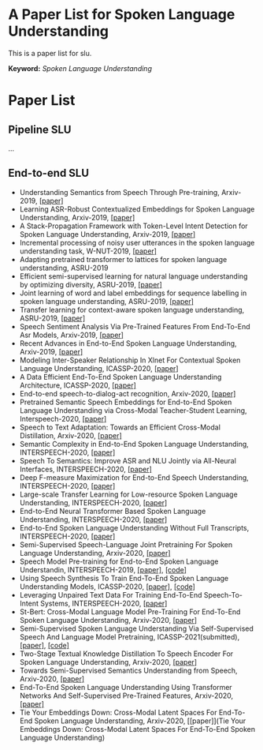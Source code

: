 # A Paper List for Spoken Language Understanding
This is a paper list for slu. 

**Keyword:** *Spoken Language Understanding*

# Paper List

## Pipeline SLU
...

## End-to-end SLU
- Understanding Semantics from Speech Through Pre-training, Arxiv-2019, [[paper]](https://arxiv.org/pdf/1909.10924.pdf)
- Learning ASR-Robust Contextualized Embeddings for Spoken Language Understanding, Arxiv-2019, [[paper]](https://arxiv.org/pdf/1909.10861.pdf)
- A Stack-Propagation Framework with Token-Level Intent Detection for Spoken Language Understanding, Arxiv-2019, [[paper]](https://arxiv.org/pdf/1909.02188.pdf) 
- Incremental processing of noisy user utterances in the spoken language understanding task, W-NUT-2019, [[paper]](https://arxiv.org/pdf/1909.13790.pdf)
- Adapting pretrained transformer to lattices for spoken language understanding, ASRU-2019
- Efficient semi-supervised learning for natural language understanding by optimizing diversity, ASRU-2019, [[paper]](https://arxiv.org/pdf/1910.04196.pdf)
- Joint learning of word and label embeddings for sequence labelling in spoken language understanding, ASRU-2019, [[paper]](https://128.84.21.199/pdf/1910.07150.pdf)
- Transfer learning for context-aware spoken language understanding, ASRU-2019, [[paper]](https://arxiv.org/pdf/2003.01305)
- Speech Sentiment Analysis Via Pre-Trained Features From End-To-End Asr Models, Arxiv-2019, [[paper]](https://arxiv.org/pdf/1911.09762.pdf)
- Recent Advances in End-to-End Spoken Language Understanding, Arxiv-2019, [[paper]](https://arxiv.org/pdf/1909.13332.pdf)
- Modeling Inter-Speaker Relationship In Xlnet For Contextual Spoken Language Understanding, ICASSP-2020, [[paper]](https://arxiv.org/pdf/1910.12531.pdf)
- A Data Efficient End-To-End Spoken Language Understanding Architecture, ICASSP-2020, [[paper]](https://arxiv.org/pdf/2002.05955)
- End-to-end speech-to-dialog-act recognition, Arxiv-2020, [[paper]](https://arxiv.org/pdf/2004.11419)
- Pretrained Semantic Speech Embeddings for End-to-End Spoken Language Understanding via Cross-Modal Teacher-Student Learning, Interspeech-2020, [[paper]](https://arxiv.org/pdf/2007.01836)
- Speech to Text Adaptation: Towards an Efficient Cross-Modal Distillation, Arxiv-2020, [[paper]](https://arxiv.org/abs/2005.08213)
- Semantic Complexity in End-to-End Spoken Language Understanding, INTERSPEECH-2020, [[paper]](https://arxiv.org/pdf/2008.02858)
- Speech To Semantics: Improve ASR and NLU Jointly via All-Neural Interfaces, INTERSPEECH-2020, [[paper]](https://arxiv.org/pdf/2008.06173)
- Deep F-measure Maximization for End-to-End Speech Understanding, INTERSPEECH-2020, [[paper]](https://arxiv.org/pdf/2008.03425)
- Large-scale Transfer Learning for Low-resource Spoken Language Understanding, INTERSPEECH-2020, [[paper]](https://arxiv.org/pdf/2008.05671)
- End-to-End Neural Transformer Based Spoken Language Understanding, INTERSPEECH-2020, [[paper]](https://arxiv.org/pdf/2008.10984)
- End-to-End Spoken Language Understanding Without Full Transcripts, INTERSPEECH-2020, [[paper]](https://arxiv.org/abs/2009.14386)
- Semi-Supervised Speech-Language Joint Pretraining For Spoken Language Understanding, Arxiv-2020, [[paper]](https://arxiv.org/pdf/2010.02295.pdf)
- Speech Model Pre-training for End-to-End Spoken Language Understandin, INTERSPEECH-2019, [[paper]](https://arxiv.org/abs/1904.03670), [[code]](https://github.com/lorenlugosch/end-to-end-SLU)
- Using Speech Synthesis To Train End-To-End Spoken Language Understanding Models, ICASSP-2020, [[paper]](https://arxiv.org/pdf/1910.09463.pdf), [[code]](https://github.com/lorenlugosch/end-to-end-SLU)
- Leveraging Unpaired Text Data For Training End-To-End Speech-To-Intent Systems, INTERSPEECH-2020, [[paper]](https://arxiv.org/pdf/2010.04284.pdf)
- St-Bert: Cross-Modal Language Model Pre-Training For End-To-End Spoken Language Understanding, Arxiv-2020, [[paper]](https://arxiv.org/pdf/2010.12283.pdf)
- Semi-Supervised Spoken Language Understanding Via Self-Supervised Speech And Language Model Pretraining, ICASSP-2021(submitted), [[paper]](https://arxiv.org/pdf/2010.13826.pdf), [[code]](https://github.com/jefflai108/Semi-Supervsied-Spoken-Language-Understanding-PyTorch)
- Two-Stage Textual Knowledge Distillation To Speech Encoder For Spoken Language Understanding, Arxiv-2020, [[paper]](https://arxiv.org/pdf/2010.13105.pdf)
- Towards Semi-Supervised Semantics Understanding from Speech, Arxiv-2020, [[paper]](https://arxiv.org/pdf/2011.06195)
- End-To-End Spoken Language Understanding Using Transformer Networks And Self-Supervised Pre-Trained Features, Arxiv-2020, [[paper]](https://arxiv.org/pdf/2011.08238.pdf)
- Tie Your Embeddings Down: Cross-Modal Latent Spaces For End-To-End Spoken Language Understanding, Arxiv-2020, [[paper]](Tie Your Embeddings Down: Cross-Modal Latent Spaces For End-To-End Spoken Language Understanding)